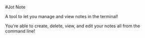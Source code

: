 #Jot Note

A tool to let you manage and view notes in the terminal!

You're able to create, delete, view, and edit your notes all from the command line!
